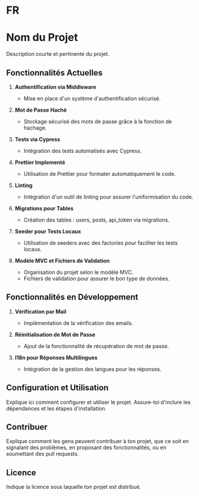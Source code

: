 # FR

# Nom du Projet

Description courte et pertinente du projet.

## Fonctionnalités Actuelles

1. **Authentification via Middleware**
   - Mise en place d'un système d'authentification sécurisé.

2. **Mot de Passe Haché**
   - Stockage sécurisé des mots de passe grâce à la fonction de hachage.

3. **Tests via Cypress**
   - Intégration des tests automatisés avec Cypress.

4. **Prettier Implementé**
   - Utilisation de Prettier pour formater automatiquement le code.

5. **Linting**
   - Intégration d'un outil de linting pour assurer l'uniformisation du code.

6. **Migrations pour Tables**
   - Création des tables : users, posts, api_token via migrations.

7. **Seeder pour Tests Locaux**
   - Utilisation de seeders avec des factories pour faciliter les tests locaux.

8. **Modèle MVC et Fichiers de Validation**
   - Organisation du projet selon le modèle MVC.
   - Fichiers de validation pour assurer le bon type de données.

## Fonctionnalités en Développement

1. **Vérification par Mail**
   - Implémentation de la vérification des emails.

2. **Réinitialisation de Mot de Passe**
   - Ajout de la fonctionnalité de récupération de mot de passe.

3. **I18n pour Réponses Multilingues**
   - Intégration de la gestion des langues pour les réponses.

## Configuration et Utilisation

Explique ici comment configurer et utiliser le projet. Assure-toi d'inclure les dépendances et les étapes d'installation.

## Contribuer

Explique comment les gens peuvent contribuer à ton projet, que ce soit en signalant des problèmes, en proposant des fonctionnalités, ou en soumettant des pull requests.

## Licence

Indique la licence sous laquelle ton projet est distribué.
